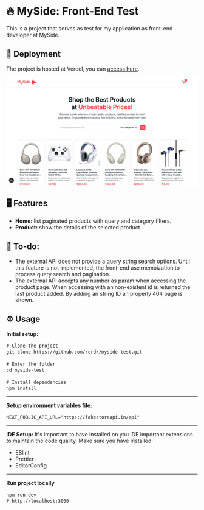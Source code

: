 # 🔥 MySide: Front-End Test
This is a project that serves as test for my application as front-end developer at MySide.

## 🔗 Deployment
The project is hosted at Vercel, you can [access here](https://myside-test.vercel.app).


<img alt="MySide Test App Preview" src="https://github.com/rcrdk/myside-test/blob/main/public/app-presentation.png?raw=true" />

## 🖥️ Features
- **Home:** list paginated products with query and category filters.
- **Product:** show the details of the selected product.

## 🔖 To-do:
- The external API does not provide a query string search options. Until this feature is not implemented, the front-end use memoization to process query search and pagination.
- The external API accepts any number as param when accessing the product page. When accessing with an non-existent id is returned the last product added. By adding an string ID an properly 404 page is shown.

## ⚙️ Usage

**Initial setup:**
```shell
# Clone the project
git clone https://github.com/rcrdk/myside-test.git

# Enter the folder
cd myside-test

# Install dependencies
npm install
```

---

**Setup environment variables file:**
```shell
NEXT_PUBLIC_API_URL="https://fakestoreapi.in/api"
```

---

**IDE Setup:**
It's important to have installed on you IDE important extensions to maintain the code quality. Make sure you have installed:

- ESlint
- Prettier
- EditorConfig

---

**Run project locally**
```shell
npm run dev
# http://localhost:3000
```